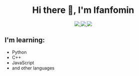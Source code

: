 <div id="badges" align="center">
  <h1>Hi there 👋, I'm Ifanfomin</h1>
  <a href="https://t.me/ifanfomin">
    <img src="https://img.shields.io/badge/Telegram-blue?logo=telegram&logoColor=white&style=for-the-badge"/>
  </a>
  <a href="https://t.me/dwld_yt_video_audio_bot">
    <img src="https://img.shields.io/badge/YT%20Bot-red?logo=telegram&logoColor=white&style=for-the-badge"/>
  </a>
  <a href="https://t.me/game_takker_bot">
    <img src="https://img.shields.io/badge/Game%20List%20Bot-darkblue?logo=telegram&logoColor=white&style=for-the-badge"/>
  </a>
</div>  

## I'm learning: 
- Python
- C++
- JavaScript 
- and other languages

<!--
**Ifanfomin/Ifanfomin** is a ✨ _special_ ✨ repository because its `README.md` (this file) appears on your GitHub profile.

Here are some ideas to get you started:

- 🔭 I’m currently working on ...
- 🌱 I’m currently learning ...
- 👯 I’m looking to collaborate on ...
- 🤔 I’m looking for help with ...
- 💬 Ask me about ...
- 📫 How to reach me: ...
- 😄 Pronouns: ...
- ⚡ Fun fact: ...
-->
